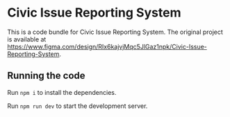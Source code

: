 
  # Civic Issue Reporting System

  This is a code bundle for Civic Issue Reporting System. The original project is available at https://www.figma.com/design/RIx6kajvjMqc5JlGaz1npk/Civic-Issue-Reporting-System.

  ## Running the code

  Run `npm i` to install the dependencies.

  Run `npm run dev` to start the development server.
  